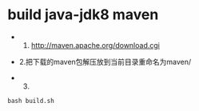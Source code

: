 # build java-jdk8 maven

- 1. http://maven.apache.org/download.cgi

- 2.把下载的maven包解压放到当前目录重命名为maven/

- 3.
```shell
bash build.sh
```
